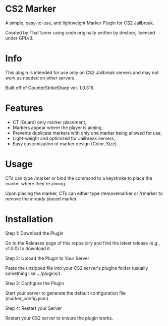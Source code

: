 # CS2 Marker
A simple, easy-to-use, and lightweight Marker Plugin for CS2 Jailbreak.

Created by ThatTamer using code originally written by destoer, licensed under GPLv3.

# Info
This plugin is intended for use only on CS2 Jailbreak servers and may not work as needed on other servers.

Built off of CounterStrikeSharp ver. 1.0.316.

# Features
* CT (Guard) only marker placement,
* Markers appear where the player is aiming,
* Prevents duplicate markers with only one marker being allowed for use,
* Light-weight and optimized for Jailbreak servers,
* Easy customization of marker design (Color, Size).

# Usage
CTs can type /marker or bind the command to a keystroke to place the marker where they're aiming.

Upon placing the marker, CTs can either type /removemarker or /rmarker to remove the already placed marker.

# Installation
Step 1: Download the Plugin

Go to the Releases page of this repository and find the latest release (e.g., v1.0.0) to download it.

Step 2: Upload the Plugin to Your Server

Paste the unzipped file into your CS2 server's plugins folder (usually something like .../plugins/).

Step 3: Configure the Plugin

Start your server to generate the default configuration file (marker_config.json).

Step 4: Restart your Server

Restart your CS2 server to ensure the plugin works.
